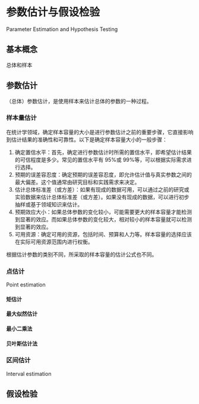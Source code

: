 # 参数估计与假设检验

Parameter Estimation and Hypothesis Testing

## 基本概念

总体和样本

## 参数估计

（总体）参数估计，是使用样本来估计总体的参数的一种过程。

### 样本量估计

在统计学领域，确定样本容量的大小是进行参数估计之前的重要步骤，它直接影响到估计结果的准确性和可靠性。以下是确定样本容量大小的一般步骤：

1. 确定置信水平：首先，确定进行参数估计时所需的置信水平，即希望估计结果的可信程度是多少。常见的置信水平有 95%或 99%等，可以根据实际需求进行选择。
2. 预期的误差容忍度：确定预期的误差容忍度，即允许估计值与真实参数之间的最大偏差。这个值通常由研究目标和实践需求来决定。
3. 估计总体标准差（或方差）：如果有现成的数据可用，可以通过之前的研究或实验数据来估计总体标准差（或方差）。如果没有现成的数据，可以进行初步抽样或基于领域知识来估计。
4. 预期效应大小：如果总体参数的变化较小，可能需要更大的样本容量才能检测到显著的效应。而如果总体参数的变化较大，相对较小的样本容量就可以检测到显著的效应。
5. 可用资源：确定可用的资源，包括时间、预算和人力等。样本容量的选择应该在实际可用资源范围内进行权衡。


根据估计参数的类别不同，所采取的样本容量的估计公式也不同。


### 点估计

Point estimation

#### 矩估计

#### 最大似然估计

#### 最小二乘法

#### 贝叶斯估计法


### 区间估计

Interval estimation


## 假设检验

